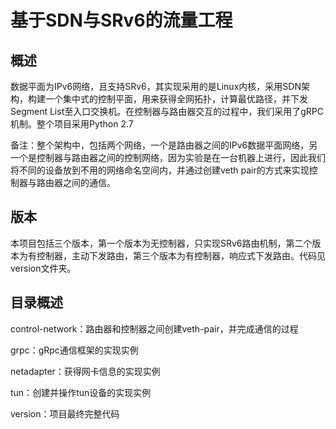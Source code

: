 # 基于SDN与SRv6的流量工程

## 概述

数据平面为IPv6网络，且支持SRv6，其实现采用的是Linux内核，采用SDN架构，构建一个集中式的控制平面，用来获得全网拓扑，计算最优路径，并下发Segment List至入口交换机。在控制器与路由器交互的过程中，我们采用了gRPC机制。整个项目采用Python 2.7

备注：整个架构中，包括两个网络，一个是路由器之间的IPv6数据平面网络，另一个是控制器与路由器之间的控制网络，因为实验是在一台机器上进行，因此我们将不同的设备放到不用的网络命名空间内，并通过创建veth pair的方式来实现控制器与路由器之间的通信。

## 版本

本项目包括三个版本，第一个版本为无控制器，只实现SRv6路由机制，第二个版本为有控制器，主动下发路由，第三个版本为有控制器，响应式下发路由。代码见version文件夹。


## 目录概述

control-network：路由器和控制器之间创建veth-pair，并完成通信的过程

grpc：gRpc通信框架的实现实例

netadapter：获得网卡信息的实现实例

tun：创建并操作tun设备的实现实例

version：项目最终完整代码
